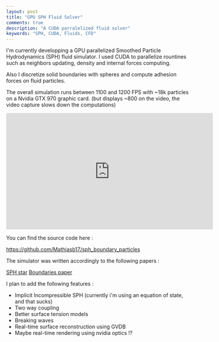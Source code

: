 ```yaml
---
layout: post
title: "GPU SPH Fluid Solver"
comments: true
description: "A CUDA parralelized fluid solver"
keywords: "SPH, CUDA, Fluids, CFD"
---
```


I'm currently developping a GPU parallelized Smoothed Particle Hydrodynamics (SPH) fluid simulator. I used CUDA to parallelize 
rountines such as neighbors updating, density and internal forces computing.

Also I discretize solid boundaries with spheres and compute adhesion forces on fluid particles.

The overall simulation runs between 1100 and 1200 FPS with ~18k particles on a Nvidia GTX 970 graphic card. (but displays ~800 on the video, the video capture slows down the computations)

<iframe width="560" height="315" src="https://www.youtube.com/embed/_DdHN8qApns" frameborder="0" allowfullscreen></iframe>

You can find the source code here : 

https://github.com/Mathiasb17/sph_boundary_particles

The simulator was written accordingly to the following papers :

[SPH star](https://cg.informatik.uni-freiburg.de/publications/2014_EG_SPH_STAR.pdf)
[Boundaries paper](https://cg.informatik.uni-freiburg.de/publications/2013_CASA_elasticSolids.pdf)

I plan to add the following features :

* Implicit Incompressible SPH (currently i'm using an equation of state, and that sucks)
* Two way coupling
* Better surface tension models
* Breaking waves
* Real-time surface reconstruction using GVDB
* Maybe real-time rendering using nvidia optics !?
